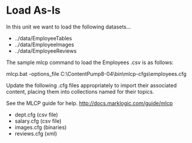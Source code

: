 # Load As-Is

In this unit we want to load the following datasets...

- ../data/EmployeeTables
- ../data/EmployeeImages
- ../data/EmployeeReviews

The sample mlcp command to load the Employees .csv is as follows:

mlcp.bat -options\_file C:\ContentPump8-04\bin\mlcp-cfgs\employees.cfg

Update the following .cfg files appropriately to import their associated content, placing them into collections named for their topics.  

See the MLCP guide for help. http://docs.marklogic.com/guide/mlcp

- dept.cfg     (csv file)
- salary.cfg   (csv file)
- images.cfg   (binaries)
- reviews.cfg  (xml)

